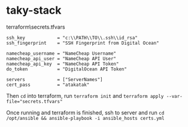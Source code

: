 # taky-stack

terraform\secrets.tfvars
```
ssh_key            = "c:\\PATH\\TO\\.ssh\\id_rsa"
ssh_fingerprint    = "SSH Fingerprint from Digital Ocean"

namecheap_username = "NameCheap Username"
namecheap_api_user = "NameCheap API User"
namecheap_api_key  = "NameCheap API Token"
do_token           = "DigitalOcean API Token"

servers            = ["ServerNames"]
cert_pass          = "atakatak"
```

Then `cd` into terraform, run `terraform init` and `terraform apply --var-file="secrets.tfvars"`

Once running and terraform is finished, ssh to server and run `cd /opt/ansible && ansible-playbook -i ansible_hosts certs.yml`